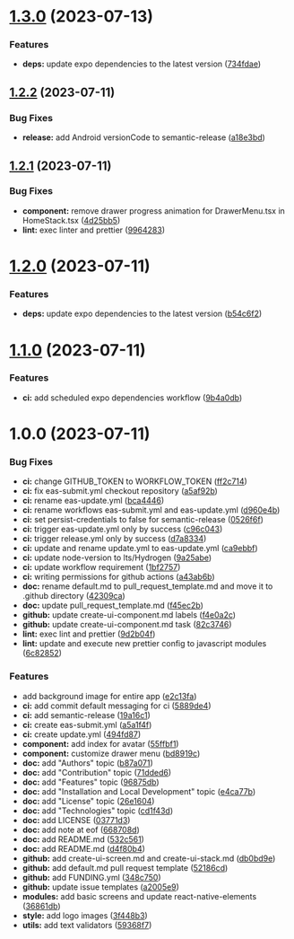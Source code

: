 # [1.3.0](https://github.com/BeatBrackerz/Arrival/compare/v1.2.2...v1.3.0) (2023-07-13)


### Features

* **deps:** update expo dependencies to the latest version ([734fdae](https://github.com/BeatBrackerz/Arrival/commit/734fdaeca3a690b896e5d179243937df13507158))

## [1.2.2](https://github.com/BeatBrackerz/Arrival/compare/v1.2.1...v1.2.2) (2023-07-11)


### Bug Fixes

* **release:** add Android versionCode to semantic-release ([a18e3bd](https://github.com/BeatBrackerz/Arrival/commit/a18e3bd873ec86c465884011135a53c5ea66b0c1))

## [1.2.1](https://github.com/BeatBrackerz/Arrival/compare/v1.2.0...v1.2.1) (2023-07-11)


### Bug Fixes

* **component:** remove drawer progress animation for DrawerMenu.tsx in HomeStack.tsx ([4d25bb5](https://github.com/BeatBrackerz/Arrival/commit/4d25bb51f46303aedf9cfc6524d87249ae554653))
* **lint:** exec linter and prettier ([9964283](https://github.com/BeatBrackerz/Arrival/commit/9964283e55f6f982505093fdc968871446645b5a))

# [1.2.0](https://github.com/BeatBrackerz/Arrival/compare/v1.1.0...v1.2.0) (2023-07-11)


### Features

* **deps:** update expo dependencies to the latest version ([b54c6f2](https://github.com/BeatBrackerz/Arrival/commit/b54c6f238411586ae983dded7feafff9062fa2d6))

# [1.1.0](https://github.com/BeatBrackerz/Arrival/compare/v1.0.0...v1.1.0) (2023-07-11)


### Features

* **ci:** add scheduled expo dependencies workflow ([9b4a0db](https://github.com/BeatBrackerz/Arrival/commit/9b4a0dbc7089ce35e07762a003bd80ba97030ea3))

# 1.0.0 (2023-07-11)


### Bug Fixes

* **ci:** change GITHUB_TOKEN to WORKFLOW_TOKEN ([ff2c714](https://github.com/BeatBrackerz/Arrival/commit/ff2c71483d83a6bf04c1b6b1c40ed4344ed3be6e))
* **ci:** fix eas-submit.yml checkout repository ([a5af92b](https://github.com/BeatBrackerz/Arrival/commit/a5af92b7e3c855b0d508683487f9a4b51e678d48))
* **ci:** rename eas-update.yml ([bca4446](https://github.com/BeatBrackerz/Arrival/commit/bca44467702a51fd5672049bd4c0c710df74414e))
* **ci:** rename workflows eas-submit.yml and eas-update.yml ([d960e4b](https://github.com/BeatBrackerz/Arrival/commit/d960e4b6c09b746a5282a4607c1c6a7aedd358ef))
* **ci:** set persist-credentials to false for semantic-release ([0526f6f](https://github.com/BeatBrackerz/Arrival/commit/0526f6f249c140cde6cf34104cfe5920f8c68c46))
* **ci:** trigger eas-update.yml only by success ([c96c043](https://github.com/BeatBrackerz/Arrival/commit/c96c043ed7afc4c8c463b15f2217b5131f579ec0))
* **ci:** trigger release.yml only by success ([d7a8334](https://github.com/BeatBrackerz/Arrival/commit/d7a8334ba09b6407e8d0a9b0cd9fd4c38b7be4de))
* **ci:** update and rename update.yml to eas-update.yml ([ca9ebbf](https://github.com/BeatBrackerz/Arrival/commit/ca9ebbf913e885919282869212f35d682d0718f5))
* **ci:** update node-version to lts/Hydrogen ([9a25abe](https://github.com/BeatBrackerz/Arrival/commit/9a25abe8208d1ba0d8b8d1f17f6b2289ec37246e))
* **ci:** update workflow requirement ([1bf2757](https://github.com/BeatBrackerz/Arrival/commit/1bf2757d2812e20b0a7b5f1dd73010ff6614cc26))
* **ci:** writing permissions for github actions ([a43ab6b](https://github.com/BeatBrackerz/Arrival/commit/a43ab6b5778e46b67d018b68e83cd82f091f8714))
* **doc:** rename default.md to pull_request_template.md and move it to .github directory ([42309ca](https://github.com/BeatBrackerz/Arrival/commit/42309caf56c9a98ab3c89586161e07d44a286845))
* **doc:** update pull_request_template.md ([f45ec2b](https://github.com/BeatBrackerz/Arrival/commit/f45ec2be2151856700b2b1535158b05571523fbd))
* **github:** update create-ui-component.md labels ([f4e0a2c](https://github.com/BeatBrackerz/Arrival/commit/f4e0a2cd64e195bf3b857664368c826a39a0e73a))
* **github:** update create-ui-component.md task ([82c3746](https://github.com/BeatBrackerz/Arrival/commit/82c37468326fdef1c69b25cd2e48f7fc2981dafa))
* **lint:** exec lint and prettier ([9d2b04f](https://github.com/BeatBrackerz/Arrival/commit/9d2b04f47959074bda9cbebfd68b152bc3b75975))
* **lint:** update and execute new prettier config to javascript modules ([6c82852](https://github.com/BeatBrackerz/Arrival/commit/6c82852f49e6aa0e5f4b99d303b72f20093ab4ed))


### Features

* add background image for entire app ([e2c13fa](https://github.com/BeatBrackerz/Arrival/commit/e2c13fae3809e344b25c5cac9c38bfbc52730098))
* **ci:** add commit default messaging for ci ([5889de4](https://github.com/BeatBrackerz/Arrival/commit/5889de47a520571bb6d419f7912a9b184faf66f9))
* **ci:** add semantic-release ([19a16c1](https://github.com/BeatBrackerz/Arrival/commit/19a16c1bd68cd3bb80af59cbc0ca826a7ffb92c4))
* **ci:** create eas-submit.yml ([a5a1f4f](https://github.com/BeatBrackerz/Arrival/commit/a5a1f4f12665ece0f453d6d0cfab14728ded9e16))
* **ci:** create update.yml ([494fd87](https://github.com/BeatBrackerz/Arrival/commit/494fd876b9b79d58d8aed9df1fe1257326d836cd))
* **component:** add index for avatar ([55ffbf1](https://github.com/BeatBrackerz/Arrival/commit/55ffbf1f26af50f79d41670966f4ab7b86d0945b))
* **component:** customize drawer menu ([bd8919c](https://github.com/BeatBrackerz/Arrival/commit/bd8919c2bd435c5bb8037ca0e5da9e334f15939f))
* **doc:** add "Authors" topic ([b87a071](https://github.com/BeatBrackerz/Arrival/commit/b87a07151350c295a8b700aa35442cfd820d0de5))
* **doc:** add "Contribution" topic ([71dded6](https://github.com/BeatBrackerz/Arrival/commit/71dded602b284511ef9647c79acb35eb74a8251f))
* **doc:** add "Features" topic ([96875db](https://github.com/BeatBrackerz/Arrival/commit/96875dbfd2242f780820f7fb5e78280994d752a8))
* **doc:** add "Installation and Local Development" topic ([e4ca77b](https://github.com/BeatBrackerz/Arrival/commit/e4ca77be471072365cc8241a77f7195432a451c9))
* **doc:** add "License" topic ([26e1604](https://github.com/BeatBrackerz/Arrival/commit/26e1604a74da39ebb2253e6dd303af1f5795c199))
* **doc:** add "Technologies" topic ([cd1f43d](https://github.com/BeatBrackerz/Arrival/commit/cd1f43db5dba782d2e69301f592aedc227fe8f62))
* **doc:** add LICENSE ([03771d3](https://github.com/BeatBrackerz/Arrival/commit/03771d3730320b991d097b3cf29520e807f4546e))
* **doc:** add note at eof ([668708d](https://github.com/BeatBrackerz/Arrival/commit/668708d84409381a3bfe3df5fcbfcd1e6434a07b))
* **doc:** add README.md ([532c561](https://github.com/BeatBrackerz/Arrival/commit/532c56160240c95086f9c9c7b76688da427ac6ae))
* **doc:** add README.md ([d4f80b4](https://github.com/BeatBrackerz/Arrival/commit/d4f80b414b5d8179a8fbd5d6f7d74cf57fc84ead))
* **github:** add create-ui-screen.md and create-ui-stack.md ([db0bd9e](https://github.com/BeatBrackerz/Arrival/commit/db0bd9edfeb21c35046bfe4826f9c118dc3b8676))
* **github:** add default.md pull request template ([52186cd](https://github.com/BeatBrackerz/Arrival/commit/52186cdbc294cc57c52802ef551bc43426642236))
* **github:** add FUNDING.yml ([348c750](https://github.com/BeatBrackerz/Arrival/commit/348c750af285cff7697bb19a3d4bf3ce87201cdc))
* **github:** update issue templates ([a2005e9](https://github.com/BeatBrackerz/Arrival/commit/a2005e9ec175546800b03246627d27829492aa54))
* **modules:** add basic screens and update react-native-elements ([36861db](https://github.com/BeatBrackerz/Arrival/commit/36861db9a27783cde7f9efc4713d8ae00d5e43f2))
* **style:** add logo images ([3f448b3](https://github.com/BeatBrackerz/Arrival/commit/3f448b357c893031a43260e8516c68c556f4907c))
* **utils:** add text validators ([59368f7](https://github.com/BeatBrackerz/Arrival/commit/59368f7f97099b121916a37b8258789c535d7870))
